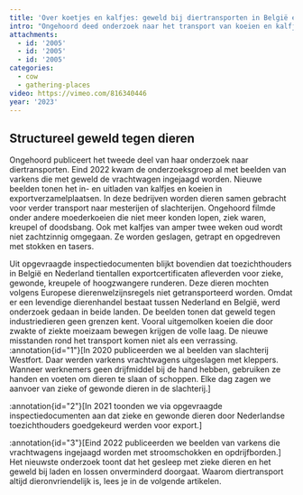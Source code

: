 ```yaml
---
title: 'Over koetjes en kalfjes: geweld bij diertransporten in België en Nederland'
intro: "Ongehoord deed onderzoek naar het transport van koeien en kalfjes. We\r\nplaatsten verborgen camera’s in veeverzamelstallen, waar dieren naartoe\r\nworden gebracht voor verder transport. We zagen koeien en kalfjes die\r\nwerden getrapt en geslagen met stokken, opgedreven met stroomstootwapens\r\nen zelfs met een hooivork. Koeien die niet meer opstonden werden aan hun\r\nstaart omhoog getrokken. Uit WOB-documenten blijkt dat de inspectie ruim\r\nbaan maakt voor de overtollige dieren van de melkindustrie."
attachments:
  - id: '2005'
  - id: '2005'
  - id: '2005'
categories:
  - cow
  - gathering-places
video: https://vimeo.com/816340446
year: '2023'
---
```

## Structureel geweld tegen dieren

Ongehoord publiceert het tweede deel van haar onderzoek naar diertransporten. Eind 2022 kwam de onderzoeksgroep al met beelden van varkens die met geweld de vrachtwagen ingejaagd worden. Nieuwe beelden tonen het in- en uitladen van kalfjes en koeien in exportverzamelplaatsen. In deze bedrijven worden dieren samen gebracht voor verder transport naar mesterijen of slachterijen. Ongehoord filmde onder andere moederkoeien die niet meer konden lopen, ziek waren, kreupel of doodsbang. Ook met kalfjes van amper twee weken oud wordt niet zachtzinnig omgegaan. Ze worden geslagen, getrapt en opgedreven met stokken en tasers.

Uit opgevraagde inspectiedocumenten blijkt bovendien dat toezichthouders in België en Nederland tientallen exportcertificaten afleverden voor zieke, gewonde, kreupele of hoogzwangere runderen. Deze dieren mochten volgens Europese dierenwelzijnsregels niet getransporteerd worden.
Omdat er een levendige dierenhandel bestaat tussen Nederland en België, werd onderzoek gedaan in beide landen. De beelden tonen dat geweld tegen industriedieren geen grenzen kent. Vooral uitgemolken koeien die door zwakte of ziekte moeizaam bewegen krijgen de volle laag.
De nieuwe misstanden rond het transport komen niet als een verrassing. :annotation{id="1"}[In 2020 publiceerden we al beelden van slachterij Westfort. Daar werden varkens vrachtwagens uitgeslagen met kleppers. Wanneer werknemers geen drijfmiddel bij de hand hebben, gebruiken ze handen en voeten om dieren te slaan of schoppen. Elke dag zagen we aanvoer van zieke of gewonde dieren in de slachterij.]

:annotation{id="2"}[In 2021 toonden we via opgevraagde inspectiedocumenten aan dat zieke en gewonde dieren door Nederlandse toezichthouders goedgekeurd werden voor export.]

:annotation{id="3"}[Eind 2022 publiceerden we beelden van varkens die vrachtwagens ingejaagd worden met stroomschokken en opdrijfborden.]
Het nieuwste onderzoek toont dat het gesleep met zieke dieren en het geweld bij laden en lossen onverminderd doorgaat. Waarom diertransport altijd dieronvriendelijk is, lees je in de volgende artikelen.
